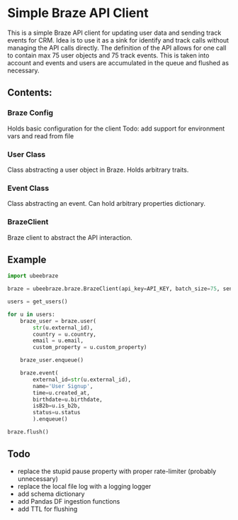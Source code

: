 # Simple Braze API Client

This is a simple Braze API client for updating user data and sending track events for CRM.
Idea is to use it as a sink for identify and track calls without managing the API calls directly.
The definition of the API allows for one call to contain max 75 user objects and 75 track events.
This is taken into account and events and users are accumulated in the queue and flushed as necessary.

## Contents:

### Braze Config

Holds basic configuration for the client
Todo: add support for environment vars and read from file

### User Class

Class abstracting a user object in Braze. Holds arbitrary traits.

### Event Class

Class abstracting an event. Can hold arbitrary properties dictionary.

### BrazeClient

Braze client to abstract the API interaction.

## Example

```python
import ubeebraze

braze = ubeebraze.braze.BrazeClient(api_key=API_KEY, batch_size=75, send=True)

users = get_users()

for u in users:
    braze_user = braze.user(
        str(u.external_id),
        country = u.country,
        email = u.email,
        custom_property = u.custom_property)

    braze_user.enqueue()

    braze.event(
        external_id=str(u.external_id),
        name='User Signup',
        time=u.created_at,
        birthdate=u.birthdate,
        isB2b=u.is_b2b,
        status=u.status
        ).enqueue()

braze.flush()
```

## Todo
* replace the stupid pause property with proper rate-limiter (probably unnecessary)
* replace the local file log with a logging logger
* add schema dictionary
* add Pandas DF ingestion functions
* add TTL for flushing
